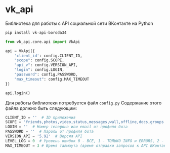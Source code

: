 # vk_api
Библиотека для работы с API социальной сети ВКонтакте на Python

```python
pip install vk-api-boroda34
```

```python
from vk_api.core.api import VkApi

api = VkApi({
    'client_id': config.CLIENT_ID,
    "scope": config.SCOPE,
    "api_v": config.VERSION_API,
    "login": config.LOGIN,
    "password": config.PASSWORD,
    "max_timeout": config.MAX_TIMEOUT
})

api.login()
```

Для работы библиотеки потребуется файл ```config.py```
Содержание этого файла должно быть следующим:
```python
CLIENT_ID = ''  # ID приложения
SCOPE = 'friends,photos,video,status,messages,wall,offline,docs,groups'  # Здесь указаны права доступа
LOGIN = ''  # Номер телефона или email от профиля бота
PASSWORD = ''  # Пароль от профиля бота
VERSION_API = '5.92'  # Версия API
LEVEL_LOG = 0  # Уровень ошибок 0 - ВСЕ, 1 - ТОЛЬКО INFO и ERRORS, 2 - ТОЛЬКО ERRORS
MAX_TIMEOUT = 3 # Время таймаута (время отправки запросов к API ВКонтакте) в секундах

```